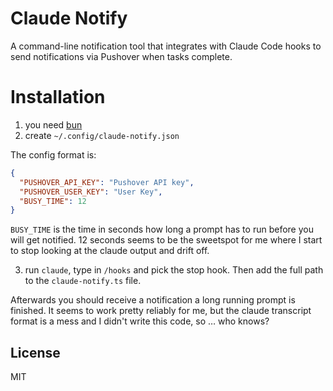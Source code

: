 # Claude Notify

A command-line notification tool that integrates with Claude Code hooks to send notifications via Pushover when tasks complete.

# Installation

1. you need [bun](https://bun.sh)
2. create `~/.config/claude-notify.json`

The config format is:

```json
{
  "PUSHOVER_API_KEY": "Pushover API key",
  "PUSHOVER_USER_KEY": "User Key",
  "BUSY_TIME": 12
}
```

`BUSY_TIME` is the time in seconds how long a prompt has to run before you will get notified. 12 seconds seems to be the sweetspot for me where I start to stop looking at the claude output and drift off.

3. run `claude`, type in `/hooks` and pick the stop hook. Then add the full path to the `claude-notify.ts` file.

Afterwards you should receive a notification a long running prompt is finished. It seems to work pretty reliably for me, but the claude transcript format is a mess and I didn't write this code, so … who knows?

## License

MIT
